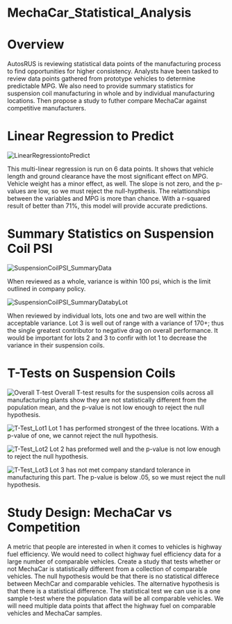 # MechaCar_Statistical_Analysis

# Overview

AutosRUS is reviewing statistical data points of the manufacturing process to find opportunities for higher consistency. Analysts have been tasked to review data points gathered from prototype vehicles to determine predictable MPG. We also need to provide summary statistics for suspension coil manufacturing in whole and by individual manufacturing locations. Then propose a study to futher compare MechaCar against competitive manufacturers.

# Linear Regression to Predict
![LinearRegressiontoPredict](https://user-images.githubusercontent.com/103863575/190531749-6e40c695-536b-4c80-82b4-9dbdae7f4815.png)

This multi-linear regression is run on 6 data points. It shows that vehicle length and ground clearance have the most significant effect on MPG. Vehicle weight has a minor effect, as well. The slope is not zero, and the p-values are low, so we must reject the null-hypthesis. The relattionships between the variables and MPG is more than chance. With a r-squared result of better than 71%, this model will provide accurate predictions.

# Summary Statistics on Suspension Coil PSI
![SuspensionCoilPSI_SummaryData](https://user-images.githubusercontent.com/103863575/190532003-cd6a7ee1-887f-4b86-8ccc-80f77b55d518.png)

When reviewed as a whole, variance is within 100 psi, which is the limit outlined in company policy.

![SuspensionCoilPSI_SummaryDatabyLot](https://user-images.githubusercontent.com/103863575/190532251-c8455bd4-4f99-42f7-99ff-42fc1c92997b.png)

When reviewed by individual lots, lots one and two are well within the acceptable variance. Lot 3 is well out of range with a variance of 170+; thus the single greatest contributor to negative drag on overall performance. It would be important for lots 2 and 3 to confir with lot 1 to decrease the variance in their suspension coils.

# T-Tests on Suspension Coils
![Overall T-test](https://user-images.githubusercontent.com/103863575/190532412-506a79f7-ef6c-479b-84fe-6d61e455f506.png)
Overall T-test results for the suspension coils across all manufacturing plants show they are not statistically different from the population mean, and the p-value is not low enough to reject the null hypothesis.

![T-Test_Lot1](https://user-images.githubusercontent.com/103863575/190532537-de09fd6e-2f95-4ef2-8f9c-5e04bbfe8ace.png)
Lot 1 has performed strongest of the three locations. With a p-value of one, we cannot reject the null hypothesis.

![T-Test_Lot2](https://user-images.githubusercontent.com/103863575/190532570-1d0f02a2-00a0-4452-b7f0-060f6c43eb0c.png)
Lot 2 has preformed well and the p-value is not low enough to reject the null hypothesis.

![T-Test_Lot3](https://user-images.githubusercontent.com/103863575/190532600-2d6a8abf-e76e-4e2d-ac89-a2a393c5d2b1.png)
Lot 3 has not met company standard tolerance in manufacturing this part. The p-value is below .05, so we must reject the null hypothesis.

# Study Design: MechaCar vs Competition
A metric that people are interested in when it comes to vehicles is highway fuel efficiency. We would need to collect highway fuel efficiency data for a large number of comparable vehicles. Create a study that tests whether or not MechaCar is statistically different from a collection of comparable vehicles. The null hypothesis would be that there is no statistical differece between MechCar and comparable vehicles. The alternative hypothesis is that there is a statistical difference. The statistical test we can use is a one sample t-test where the population data will be all comparable vehicles. We will need multiple data points that affect the highway fuel on comparable vehicles and MechaCar samples.
